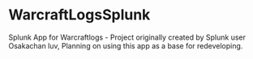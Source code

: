 # WarcraftLogsSplunk
Splunk App for Warcraftlogs - Project originally created by Splunk user Osakachan luv, Planning on using this app as a base for redeveloping.
